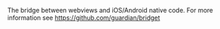 The bridge between webviews and iOS/Android native code. For more information see https://github.com/guardian/bridget
